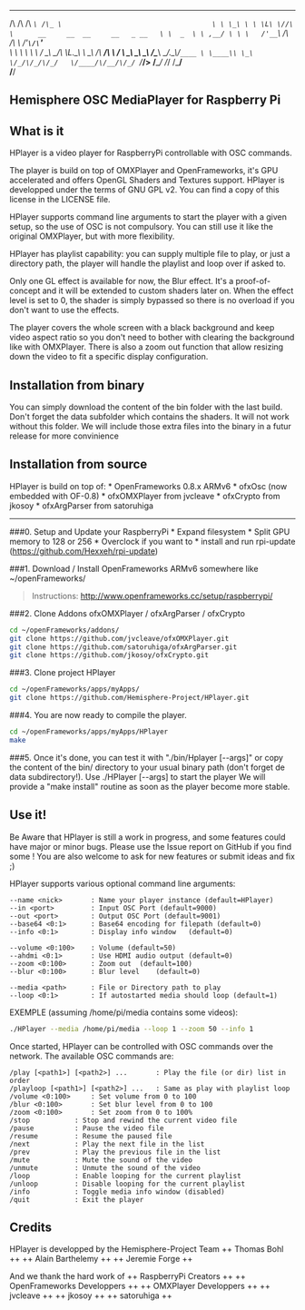 
 __  __  ____    ___                                     
/\ \/\ \/\  _`\ /\_ \                                    
\ \ \_\ \ \ \L\ \//\ \      __     __  __     __   _ __  
 \ \  _  \ \ ,__/ \ \ \   /'__`\  /\ \/\ \  /'__`\/\`'__\
  \ \ \ \ \ \ \/   \_\ \_/\ \L\.\_\ \ \_\ \/\  __/\ \ \/ 
   \ \_\ \_\ \_\   /\____\ \__/.\_\\/`____ \ \____\\ \_\ 
    \/_/\/_/\/_/   \/____/\/__/\/_/ `/___/> \/____/ \/_/ 
                                       /\___/            
                                       \/__/             
                                       
Hemisphere OSC MediaPlayer for Raspberry Pi
-------------


What is it
-------------

HPlayer is a video player for RaspberryPi controllable with OSC commands.

The player is build on top of OMXPlayer and OpenFrameworks,
it's GPU accelerated and offers OpenGL Shaders and Textures support.
HPlayer is developped under the terms of GNU GPL v2.
You can find a copy of this license in the LICENSE file.

HPlayer supports command line arguments to start the player with a given setup, so the use of OSC is not compulsory. You can still use it like the original OMXPlayer, but with more flexibility.

HPlayer has playlist capability: you can supply multiple file to play, or just a directory path, the player will handle the playlist and loop over if asked to.

Only one GL effect is available for now, the Blur effect.
It's a proof-of-concept and it will be extended to custom shaders later on.
When the effect level is set to 0, the shader is simply bypassed so there is no overload if you don't want to use the effects.

The player covers the whole screen with a black background and keep video aspect ratio so you don't need to bother with clearing the background like with OMXPlayer. There is also a zoom out function that allow resizing down the video to fit a specific display configuration.


Installation from binary
-------------

You can simply download the content of the bin folder with the last build.
Don't forget the data subfolder which contains the shaders. It will not work without this folder. We will include those extra files into the binary in a futur release for more convinience


Installation from source
-------------

HPlayer is build on top of:
	* OpenFrameworks 0.8.x ARMv6
	* ofxOsc (now embedded with OF-0.8)
	* ofxOMXPlayer from jvcleave
	* ofxCrypto from jkosoy 
	* ofxArgParser from satoruhiga

---

###0. Setup and Update your RaspberryPi 
	* Expand filesystem
	* Split GPU memory to 128 or 256
	* Overclock if you want to
	* install and run rpi-update (https://github.com/Hexxeh/rpi-update)

###1. Download / Install OpenFrameworks ARMv6 somewhere like ~/openFrameworks/
>Instructions: http://www.openframeworks.cc/setup/raspberrypi/

###2. Clone Addons ofxOMXPlayer / ofxArgParser / ofxCrypto
```bash
cd ~/openFrameworks/addons/ 
git clone https://github.com/jvcleave/ofxOMXPlayer.git
git clone https://github.com/satoruhiga/ofxArgParser.git
git clone https://github.com/jkosoy/ofxCrypto.git
```

###3. Clone project HPlayer
```bash
cd ~/openFrameworks/apps/myApps/ 
git clone https://github.com/Hemisphere-Project/HPlayer.git
```

###4. You are now ready to compile the player.
```bash
cd ~/openFrameworks/apps/myApps/HPlayer
make
```

###5. Once it's done, you can test it with "./bin/Hplayer [--args]"
or copy the content of the bin/ directory to your usual binary path
(don't forget de data subdirectory!). Use ./HPlayer [--args] to start the player
We will provide a "make install" routine as soon as the player become more stable.


Use it!
-------------

Be Aware that HPlayer is still a work in progress, and some features could
have major or minor bugs. 
Please use the Issue report on GitHub if you find some ! 
You are also welcome to ask for new features or submit ideas and fix ;)

HPlayer supports various optional command line arguments:

	--name <nick>		: Name your player instance (default=HPlayer)
	--in <port> 		: Input OSC Port (default=9000)
	--out <port> 		: Output OSC Port (default=9001)
	--base64 <0:1>		: Base64 encoding for filepath (default=0)		
	--info <0:1>		: Display info window	(default=0)	

	--volume <0:100>	: Volume (default=50)
	--ahdmi <0:1>		: Use HDMI audio output	(default=0)
	--zoom <0:100>		: Zoom out	(default=100)
	--blur <0:100>		: Blur level	(default=0)
	
	--media <path>		: File or Directory path to play
	--loop <0:1>		: If autostarted media should loop (default=1)
	
EXEMPLE (assuming /home/pi/media contains some videos):
```bash
./HPlayer --media /home/pi/media --loop 1 --zoom 50 --info 1
```

Once started, HPlayer can be controlled with OSC commands over the network. 
The available OSC commands are:

	/play [<path1>] [<path2>] ...		: Play the file (or dir) list in order
	/playloop [<path1>] [<path2>] ...	: Same as play with playlist loop
	/volume <0:100>		: Set volume from 0 to 100
	/blur <0:100>		: Set blur level from 0 to 100
	/zoom <0:100>		: Set zoom from 0 to 100%
	/stop			: Stop and rewind the current video file
	/pause			: Pause the video file
	/resume			: Resume the paused file
	/next			: Play the next file in the list
	/prev			: Play the previous file in the list
	/mute			: Mute the sound of the video
	/unmute			: Unmute the sound of the video
	/loop			: Enable looping for the current playlist
	/unloop			: Disable looping for the current playlist
	/info			: Toggle media info window (disabled)
	/quit			: Exit the player


Credits
-------------

HPlayer is developped by the Hemisphere-Project Team
++ Thomas Bohl ++
++ Alain Barthelemy ++
++ Jeremie Forge ++

And we thank the hard work of 
++ RaspberryPi Creators ++
++ OpenFrameworks Developpers ++
++ OMXPlayer Developpers ++
++ jvcleave ++
++ jkosoy ++
++ satoruhiga ++





